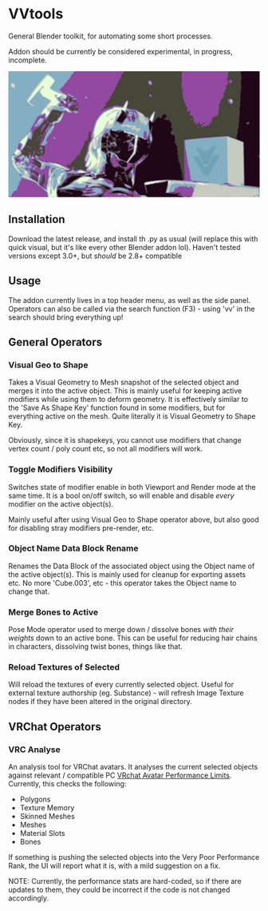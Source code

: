 # VVtools
General Blender toolkit, for automating some short processes. 

Addon should be currently be considered experimental, in progress, incomplete.

![](https://github.com/Vianvolaeus/VVtools/blob/assets/vv_tools_header.jpg)

## Installation
Download the latest release, and install th .py as usual (will replace this with quick visual, but it's like every other Blender addon lol). 
Haven't tested versions except 3.0+, but *should* be 2.8+ compatible

## Usage 

The addon currently lives in a top header menu, as well as the side panel. 
Operators can also be called via the search function (F3) - using 'vv' in the search should bring everything up!

## General Operators

### Visual Geo to Shape

Takes a Visual Geometry to Mesh snapshot of the selected object and merges it into the active object.
This is mainly useful for keeping active modifiers while using them to deform geometry. It is effectively similar to the 'Save As Shape Key' function found in some modifiers, but for everything active on the mesh. Quite literally it is Visual Geometry to Shape Key.

Obviously, since it is shapekeys, you cannot use modifiers that change vertex count / poly count etc, so not all modifiers will work. 

### Toggle Modifiers Visibility

Switches state of modifier enable in both Viewport and Render mode at the same time. It is a bool on/off switch, so will enable and disable *every* modifier on the active object(s). 

Mainly useful after using Visual Geo to Shape operator above, but also good for disabling stray modifiers pre-render, etc. 

### Object Name Data Block Rename

Renames the Data Block of the associated object using the Object name of the active object(s). 
This is mainly used for cleanup for exporting assets etc. No more 'Cube.003', etc - this operator takes the Object name to change that. 

### Merge Bones to Active
Pose Mode operator used to merge down / dissolve bones *with their weights* down to an active bone.
This can be useful for reducing hair chains in characters, dissolving twist bones, things like that. 

### Reload Textures of Selected
Will reload the textures of every currently selected object. Useful for external texture authorship (eg. Substance) - will refresh Image Texture nodes if they have been altered in the original directory. 

## VRChat Operators

### VRC Analyse
An analysis tool for VRChat avatars. It analyses the current selected objects against relevant / compatible PC [VRchat Avatar Performance Limits](https://docs.vrchat.com/docs/avatar-performance-ranking-system#pc-limits).
Currently, this checks the following:

- Polygons
- Texture Memory
- Skinned Meshes 
- Meshes
- Material Slots
- Bones

If something is pushing the selected objects into the Very Poor Performance Rank, the UI will report what it is, with a mild suggestion on a fix. 

NOTE: Currently, the performance stats are hard-coded, so if there are updates to them, they could be incorrect if the code is not changed accordingly. 
